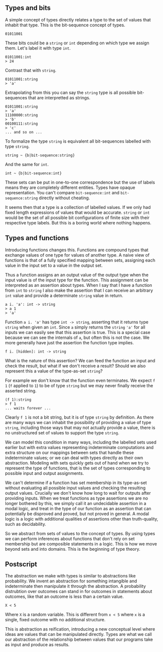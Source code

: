 ## Types and bits

A simple concept of types directly relates a type to the set of values that inhabit that type.
This is the bit-sequence concept of types.

```
01011001
```

These bits could be a `string` or `int` depending on which type we assign them. Let's label it with type `int`.

```
01011001:int
> 24
```

Contrast that with `string`.

```
01011001:string
> 'a'
```

Extrapolating from this you can say the `string` type is all possible bit-sequences that are interpretted as strings.

```
01011001:string
> 'a'
11100000:string
> 'b'
00100111:string
> 'c'
... and so on ...
```

To formalize the type `string` is equivalent all bit-sequences labelled with type `string`.

```
string ~ {b|bit-sequence:string}
```

And the same for `int`.

```
int ~ {b|bit-sequence:int}
```

These sets can be put in one-to-one correspondence but the use of labels means they are completely different entities. Types have opaque representation. You can't compare `bit-sequence:int` and `bit-sequence:string` directly without cheating.

It seems then that a type is a collection of labelled values. If we only had fixed length expressions of values
that would be accurate. `string` or `int` would be the set of all possible bit configurations of finite size with their respective type labels. But this is a boring world where nothing happens.

## Types and functions

Introducing functions changes this. Functions are compound types that exchange values of one type for values of another type. A naive view of functions is that of a fully specified mapping between sets, assigning each value in the input set to a value in the output set.

Thus a function assigns an an output value of the output type when the input value is of the input type for the function. This assignment can be interpreted as an assertion about types. When I say that I have a function from `int` to `string`
I also make the assertion that I can receive an arbitrary `int` value and provide a determinate `string` value in return.

```
a i. 'a': int -> string
> a 1
> 'a'
```

Function `a i. 'a'` has type `int -> string`, asserting that it returns type `string` when given an `int`. Since `a` simply returns the `string` `'a'` for all inputs we can easily see that this assertion is true.
This is a special case because we can see the internals of `a`, but often this is not the case. We more generally have just the assertion the function type implies.

```
f i. [hidden]: int -> string
```

What is the nature of this assertion? We can feed the function an input and check the result, but what if we don't receive a result? Should we also represent this a value of the type-as-set `string`?

For example we don't know that the function even terminates. We expect `f 1` (`f` applied to `1`) to be of type `string` but we may never finally receive the
asserted string.

```
(f 1):string
> f 1
... waits forever ...
```

Clearly `f 1` is not a bit string, but it is of type `string` by definition. As there are many ways we can inhabit the possibility of providing a value of type `string`, including those ways that may not actually provide a value, there is no unstructured set of values to support the type `string`.

We can model this condition in many ways, including the labelled sets used earlier but with extra values representing indeterminate computations and extra structure on our mappings between sets that handle these indeterminate values; or we can deal with types directly as their own abstraction. Modeling with sets quickly gets out of hand when we try to represent the type of functions, that is the set of types corresponding to possible input and output assignments. 

We can't determine if a function has set membership in its type-as-set without evaluating all possible input values and checking the resulting output values. Crucially we don't know how long to wait for outputs after providing inputs. When we treat functions as type assertions we are no longer bothered by this, we simply call it an undecidable assertion in a modal logic, and treat in the type of our function as an assertion that can potentially be disproved and proved, but not proved in general. A modal logic is a logic with additional qualities of assertions other than truth-quality, such as decidability.

So we abstract from sets of values to the concept of types. By using types we can perform inferences about functions that don't rely on set membership but are composible statements in a logic. This is how we move beyond sets and into domains. This is the beginning of type theory.

## Postscript

The abstraction we make with types is similar to abstractions like probability. We invent an abstraction for something intangible and indeterminate then manipulate it through the abstraction. A probability distrubtion over outcomes can stand in for outcomes in statements about outcomes, like that an outcome is less than a certain value.

```
X < 5
```

Where `X` is a random variable. This is different from `x < 5` where `x` is a single, fixed outcome with no additional structure.

This is abstraction as reification, introducing a new conceptual level where ideas are values that can be manipulated directly. Types are what we call our abstraction of the relationship between values that our programs take as input and produce as results.
